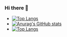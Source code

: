 ### Hi there 👋

<!--
**bachirsouldi/bachirsouldi** is a ✨ _special_ ✨ repository because its `README.md` (this file) appears on your GitHub profile.

Here are some ideas to get you started:

- 🔭 I’m currently working on ...
- 🌱 I’m currently learning ...
- 👯 I’m looking to collaborate on ...
- 🤔 I’m looking for help with ...
- 💬 Ask me about ...
- 📫 How to reach me: ...
- 😄 Pronouns: ...
- ⚡ Fun fact: ...
-->
- [![Top Langs](https://github-readme-stats.vercel.app/api/top-langs/?username=bachirsouldi)](https://github.com/anuraghazra/github-readme-stats)
- [![Anurag's GitHub stats](https://github-readme-stats.vercel.app/api?username=bachirsouldi)](https://github.com/anuraghazra/github-readme-stats)
- [![Top Langs](https://github-readme-stats.vercel.app/api/top-langs/?username=bachirsouldi&layout=compact)](https://github.com/anuraghazra/github-readme-stats)
